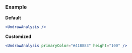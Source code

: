 ### Example

**Default**
```jsx
<UndrawAnalysis />
```

**Customized**
```jsx
<UndrawAnalysis primaryColor="#41B883" height="100" />
```

